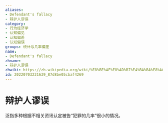 ```yaml
---
aliases:
- Defendant's fallacy
- 辩护人谬误
category:
- 行为经济学
- 认知偏见
- 认知偏差
- 认知偏误
groups: 统计与几率偏差
name:
- Defendant's fallacy
zhname:
- 辩护人谬误
zhwiki: https://zh.wikipedia.org/wiki/%E8%BE%AF%E8%AD%B7%E4%BA%BA%E8%AC%AC%E8%AA%A4
id: 20220703231639_87d8be05cbaf4269
---
```


# 辩护人谬误

泛指多种根据不相关资讯认定被告“犯罪的几率”很小的情况。
